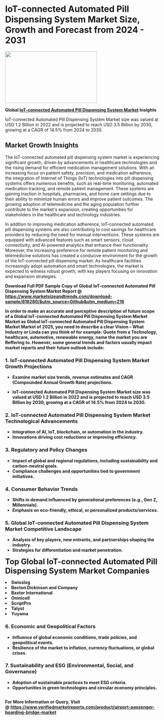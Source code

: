 <H1>IoT-connected Automated Pill Dispensing System Market Size, Growth and Forecast from 2024 - 2031</H1><img class="aligncenter size-medium wp-image-584254" src="https://thirdeyenews.in/wp-content/uploads/2024/09/Global-Market-Research-300x168.jpeg" alt="" width="300" height="168" /><p><strong>Global&nbsp;<a href="https://www.marketsizeandtrends.com/download-sample/818280/&amp;utm_source=Github&utm_medium=216">IoT-connected Automated Pill Dispensing System Market</a> Insights</strong></p><p>IoT-connected Automated Pill Dispensing System Market size was valued at USD 1.2 Billion in 2022 and is projected to reach USD 3.5 Billion by 2030, growing at a CAGR of 14.5% from 2024 to 2030.</p><p><h2>Market Growth Insights</h2> <p>The IoT-connected automated pill dispensing system market is experiencing significant growth, driven by advancements in healthcare technologies and the rising demand for efficient medication management solutions. With an increasing focus on patient safety, precision, and medication adherence, the integration of Internet of Things (IoT) technologies into pill dispensing systems offers numerous benefits, such as real-time monitoring, automated medication tracking, and remote patient management. These systems are gaining traction in hospitals, pharmacies, and home care settings due to their ability to minimize human errors and improve patient outcomes. The growing adoption of telemedicine and the aging population further contribute to the market's expansion, creating opportunities for stakeholders in the healthcare and technology industries.</p> <p><strong></strong></p> <p>In addition to improving medication adherence, IoT-connected automated pill dispensing systems are also contributing to cost savings for healthcare providers by reducing the need for manual interventions. These systems are equipped with advanced features such as smart sensors, cloud connectivity, and AI-powered analytics that enhance their functionality. Moreover, the increasing preference for remote patient monitoring and telemedicine solutions has created a conducive environment for the growth of the IoT-connected pill dispensing market. As healthcare facilities increasingly adopt automation and smart technologies, the market is expected to witness robust growth, with key players focusing on innovation and expansion strategies.</p> <p><strong></p><p><span class=""><strong>Download Full PDF Sample Copy of Global IoT-connected Automated Pill Dispensing System Market Report</strong> @ <a href="https://www.marketsizeandtrends.com/download-sample/818280/&amp;utm_source=Github&utm_medium=216" target="_blank">https://www.marketsizeandtrends.com/download-sample/818280/&amp;utm_source=Github&utm_medium=216</a></span></p><p>In order to make an accurate and perceptive description of future scope of a Global&nbsp;IoT-connected Automated Pill Dispensing System Market Market as Global&nbsp;IoT-connected Automated Pill Dispensing System Market Market of 2025, you need to describe a clear Vision &ndash; What Industry or Linda can you think of for example: Quote from a Technology, healthcare, automotive, renewable energy, name the market you are Reffering to. However, some general trends and factors usually impact market reports and their future outlook include:</p><h3>1.&nbsp;<strong>IoT-connected Automated Pill Dispensing System Market Growth Projections</strong></h3><ul><li>Examine market size trends, revenue estimates and CAGR (Compounded Annual Growth Rate) projections.</li><li><p>IoT-connected Automated Pill Dispensing System Market size was valued at USD 1.2 Billion in 2022 and is projected to reach USD 3.5 Billion by 2030, growing at a CAGR of 14.5% from 2024 to 2030.</p></li></ul><h3>2.&nbsp;<strong>IoT-connected Automated Pill Dispensing System Market Technological Advancements</strong></h3><ul><li>Integration of AI, IoT, blockchain, or automation in the industry.</li><li>Innovations driving cost reductions or improving efficiency.</li></ul><h3>3.&nbsp;<strong>Regulatory and Policy Changes</strong></h3><ul><li>Impact of global and regional regulations, including sustainability and carbon-neutral goals.</li><li>Compliance challenges and opportunities tied to government initiatives.</li></ul><h3>4.&nbsp;<strong>Consumer Behavior Trends</strong></h3><ul><li>Shifts in demand influenced by generational preferences (e.g., Gen Z, Millennials).</li><li>Emphasis on eco-friendly, ethical, or personalized products/services.</li></ul><h3>5.&nbsp;<strong>Global IoT-connected Automated Pill Dispensing System Market Competitive Landscape</strong></h3><ul><li>Analysis of key players, new entrants, and partnerships shaping the industry.</li><li>Strategies for differentiation and market penetration.</li></ul><p data-pm-slice="1 1 []"><span style="color: inherit; font-family: inherit; font-size: 25px;">Top Global IoT-connected Automated Pill Dispensing System Market Companies</span></p><div class="" data-test-id=""><p><li>Swisslog</li><li> Becton Dickinson and Company</li><li> Baxter International</li><li> Omnicell</li><li> ScriptPro</li><li> Talyst</li><li> Yuyama</li></p></div><h3>6.&nbsp;<strong>Economic and Geopolitical Factors</strong></h3><ul><li>Influence of global economic conditions, trade policies, and geopolitical events.</li><li>Resilience of the market to inflation, currency fluctuations, or global crises.</li></ul><h3>7.&nbsp;<strong>Sustainability and ESG (Environmental, Social, and Governance)</strong></h3><ul><li>Adoption of sustainable practices to meet ESG criteria.</li><li>Opportunities in green technologies and circular economy principles.</li></ul><h2><strong style="font-size: 14px;">For More Information or Query, Visit @&nbsp;</strong><a style="background-color: #ffffff; font-size: 14px;" href="https://www.marketsizeandtrends.com/report/iot-connected-automated-pill-dispensing-system-market/" target="_blank">https://www.verifiedmarketreports.com/product/airport-passenger-boarding-bridge-market</a></h2>
